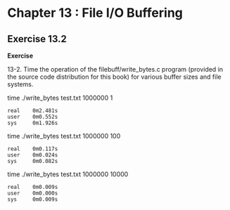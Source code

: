 # Chapter 13 : File I/O Buffering
## Exercise 13.2

__Exercise__

13-2. Time the operation of the filebuff/write_bytes.c program (provided in the source code distribution for this book) for various buffer sizes and file systems.

time ./write_bytes test.txt 1000000 1

    real	0m2.481s
    user	0m0.552s
    sys     0m1.926s


time ./write_bytes test.txt 1000000 100

    real	0m0.117s
    user	0m0.024s
    sys     0m0.082s

time ./write_bytes test.txt 1000000 10000

    real	0m0.009s
    user	0m0.000s
    sys     0m0.009s


